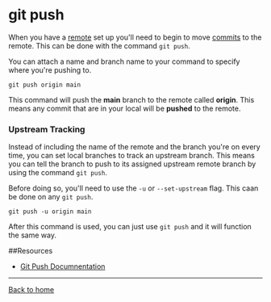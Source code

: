 # git push

When you have a [remote](./REMOTE.md) set up you'll need to begin to move [commits](./COMMIT.md) to the remote.  This can be done with the command `git push`.

You can attach a name and branch name to your command to specify where you're pushing to.

```
git push origin main
```

This command will push the **main** branch to the remote called **origin**.
This means any commit that are in your local will be **pushed** to the remote.

### Upstream Tracking

Instead of including the name of the remote and the branch you're on every time, you can set local branches to track an upstream branch.  This means you can tell the branch to push to its assigned upstream remote branch by using the command `git push`.

Before doing so, you'll need to use the `-u` or `--set-upstream` flag.  This caan be done on any `git push`.

```
git push -u origin main
```

After this command is used, you can just use `git push` and it will function the same way.

##Resources

- [Git Push Documnentation](https://git-scm.com/docs/git-push)

---

[Back to home](../README.md)

